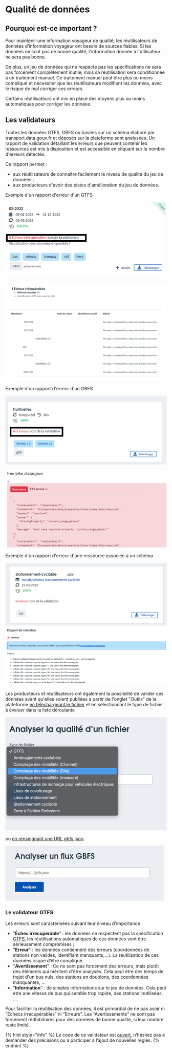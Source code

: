 # Qualité de données

## Pourquoi est-ce important ?

Pour maintenir une information voyageur de qualité, les réutilisateurs de données d’information voyageur ont besoin de sources fiables. Si les données ne sont pas de bonne qualité, l'information donnée à l'utilisateur ne sera pas bonne.

De plus, un jeu de données qui ne respecte pas les spécifications ne sera pas forcément complètement inutile, mais sa réutilisation sera conditionnée à un traitement manuel. Ce traitement manuel peut être plus ou moins compliqué et nécessiter que les réutilisateurs modifient les données, avec le risque de mal corriger ces erreurs.

Certains réutilisateurs ont mis en place des moyens plus ou moins automatiques pour corriger les données.

## Les validateurs

Toutes les données GTFS, GBFS ou basées sur un schéma élaboré par transport.data.gouv.fr et déposés sur la plateforme sont analysées. Un rapport de validation détaillant les erreurs que peuvent contenir les ressources est mis à disposition et est accessible en cliquant sur le nombre d'erreurs détectés.&#x20;

Ce rapport permet :

* aux réutilisateurs de connaître facilement le niveau de qualité du jeu de données ;
* aux producteurs d'avoir des pistes d'amélioration du jeu de données.

Exemple d'un rapport d'erreur d'un GTFS

![](<../.gitbook/assets/image (178).png>)

![](<../.gitbook/assets/image (171) (1).png>)

Exemple d'un rapport d'erreur d'un GBFS

![](<../.gitbook/assets/image (177).png>)

![](<../.gitbook/assets/image (181) (1) (1).png>)

Exemple d'un rapport d'erreur d'une ressource associée à un schéma&#x20;

![](<../.gitbook/assets/image (169).png>)\
![](<../.gitbook/assets/image (170) (1) (1).png>)



Les producteurs et réutilisateurs ont également la possibilité de valider ces données avant qu'elles soient publiées à partir de l'onglet "Outils" de la plateforme [en téléchargeant le fichier](https://transport.data.gouv.fr/validation) et en sélectionnant le type de fichier à évaluer dans la liste déroulante&#x20;

![](<../.gitbook/assets/image (172) (1).png>)

ou [en renseignant une URL gbfs.json](https://transport.data.gouv.fr/tools/gbfs/analyze).&#x20;

![](<../.gitbook/assets/image (180) (1) (1).png>)

### Le validateur GTFS

Les erreurs sont caractérisées suivant leur niveau d'importance :

* "**Échec irrécupérable**" : les données ne respectent pas la spécification [GTFS](https://gtfs.org/reference/static), les réutilisations automatiques de ces données vont être sérieusement compromises ;
* "**Erreur**" : les données contiennent des erreurs (coordonnées de stations non valides, identifiant manquants,...). La réutilisation de ces données risque d’être compliqué.
* "**Avertissement**" : Ce ne sont pas forcément des erreurs, mais plutôt des éléments qui méritent d'être analysés. Cela peut être des temps de trajet d'un bus nuls, des stations en doublons, des coordonnées manquantes, ...
* "**Information**" : de simples informations sur le jeu de données. Cela peut etre une vitesse de bus qui semble trop rapide, des stations inutilisées, ....

Pour faciliter la réutilisation des données, il est primordial de ne pas avoir ni “Échecs irrécupérables” ni “Erreurs”. Les “Avertissements” ne sont pas forcément rédhibitoires pour des données de bonne qualité, si leur nombre reste limité.

{% hint style="info" %}
Le code de ce validateur est [ouvert](https://github.com/etalab/transport-validator/), n’hésitez pas à demander des précisions ou à participer à l’ajout de nouvelles règles.
{% endhint %}

